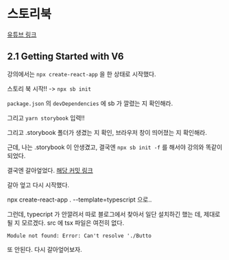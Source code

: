 # 스토리북

[유튜브 링크](https://www.youtube.com/watch?v=FrB4hebsolc&list=PLC3y8-rFHvwhC-j3x3t9la8-GQJGViDQk&index=2)

## 2.1 Getting Started with V6

강의에서는 ``npx create-react-app`` 을 한 상태로 시작했다.

스토리 북 시작!! -> ``npx sb init``

``package.json`` 의 ``devDependencies`` 에 sb 가 깔렸는 지 확인해라.

그리고 ``yarn storybook`` 입력!!

그리고 .storybook 폴더가 생겼는 지 확인, 브라우저 창이 띄어졌는 지 확인해라.

근데, 나는 .storybook 이 안생겼고, 결국엔 ``npx sb init -f`` 를 해서야 강의와 똑같이 되었다.

결국엔 갈아엎었다. [해당 커밋 링크](https://github.com/PennyBlack2008/react-payments/tree/c2dffd006b3b78e8cc41027664f37b9effae84cd)

갈아 엎고 다시 시작했다.

npx create-react-app . --template=typescript 으로..

그런데, typecript 가 안깔려서 따로 블로그에서 찾아서 일단 설치하긴 했는 데, 제대로 될 지 모르겠다. src 에 tsx 파일은 여전히 없다.


``Module not found: Error: Can't resolve './Butto``

또 안된다. 다시 갈아엎어보자.